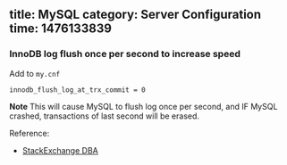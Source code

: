 title: MySQL
category: Server Configuration
time: 1476133839
---

### InnoDB log flush once per second to increase speed

Add to `my.cnf`

```
innodb_flush_log_at_trx_commit = 0
```

**Note** This will cause MySQL to flush log once per second, and IF MySQL crashed, transactions of last second will be erased.

Reference:

* [StackExchange DBA](http://dba.stackexchange.com/questions/12611/is-it-safe-to-use-innodb-flush-log-at-trx-commit-2)

